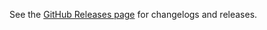 See the [GitHub Releases page](https://github.com/lc-studios-mc/scripting-utils/releases) for changelogs and releases.
